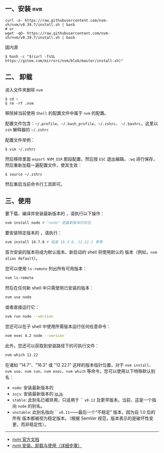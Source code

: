 ## 一、安装 `nvm`
```shell
curl -o- https://raw.githubusercontent.com/nvm-sh/nvm/v0.39.7/install.sh | bash
# or
wget -qO- https://raw.githubusercontent.com/nvm-sh/nvm/v0.39.7/install.sh | bash
```

国内源
```shell
$ bash -c "$(curl -fsSL https://gitee.com/mirrors/nvm/blob/master/install.sh)"
```


## 二、 卸载
进入文件夹删除 `nvm`
```shell
$ cd ~
$ rm -rf .nvm
```

移除掉当前使用 `Shell` 的配置文件中属于 `nvm` 的配置。

配置文件包含：`~/.profile`、`~/.bash_profile`、`~/.zshrc`、 `~/.bashrc`，这里以 `zsh` 解释器的 `~/.zshrc` 

配置文件举例：
```shell
$ vim ~/.zshrc
```

然后移除里面 `export NVM_DIR` 那段配置，然后按 `ESC` 退出编辑，`:wq` 进行保存，然后重新加载一遍配置文件，使其生效：
```shell
$ source ~/.zshrc
```

然后重启当前命令行工具即可。


## 三、使用
要下载、编译并安装最新版本的 ，请执行以下操作：
```bash
nvm install node # "node" 是最新版本的别名
```

要安装特定版本的 ，请执行：
```bash
nvm install 14.7.0 # 或者 16.3.0, 12.22.1 等等
```

首次安装的版本将成为默认版本。新启动的 shell 将使用默认的  版本（例如，`nvm alias default`）。

您可以使用 `ls-remote` 列出所有可用版本：
```bash
nvm ls-remote
```

然后在任何新 shell 中只需使用已安装的版本：
```bash
nvm use node
```

或者直接运行它：
```bash
nvm run node --version
```

您还可以在子 shell 中使用所需版本运行任何任意命令：
```bash
nvm exec 4.2 node --version
```

此外，您还可以获取到安装路径下的可执行文件：
```bash
nvm which 12.22
```

在诸如 "14.7"、"16.3" 或 "12.22.1" 这样的版本指针位置，对于 `nvm install`、`nvm use`、`nvm run`、`nvm exec`、`nvm which` 等命令，您可以使用以下特殊默认别名：

- `node`: 安装最新版本的 [](https://nodejs.org/en/)
- `iojs`: 安装最新版本的 [io.js](https://iojs.org/en/)
- `stable`: 此别名已被弃用，只适用于 `` `v0.12` 及更早版本。当前，这是一个指向 `node` 的别名。
- `unstable`: 此别名指向 `` `v0.11`——最后一个“不稳定” 版本，因为自 1.0 后的所有  版本都被视为稳定版本。（根据 SemVer 规范，版本表示的是破坏性变更，而非稳定性）。

---
- [nvm 官方文档](https://github.com/nvm-sh/nvm/blob/master/README.md)
- [nvm 安装、卸载与使用（详细步骤）](https://juejin.cn/post/7000652162950758431)
